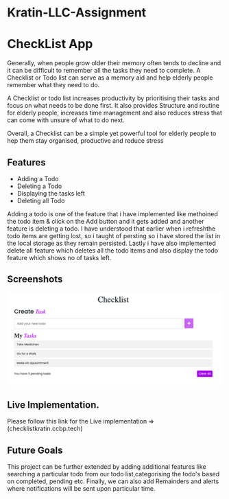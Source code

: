 # Kratin-LLC-Assignment

# CheckList App

Generally, when people grow older their memory often tends to decline and it can be difficult to remember all the tasks they need to complete. A Checklist or Todo list can serve as a memory aid and help elderly people remember what they need to do.

A Checklist or todo list increases productivity by prioritising their tasks and focus on what needs to be done first. It also provides Structure and routine for elderly people, increases time management and also reduces stress that can come with unsure of what to do next.

Overall, a Checklist can be a simple yet powerful tool for elderly people to hep them stay organised, productive and reduce stress


## Features

- Adding a Todo
- Deleting a Todo
- Displaying the tasks left
- Deleting all Todo

Adding a todo is one of the feature that i have implemented like methoined the todo item & click on the Add button and it gets added and another feature is deleting a todo. I have understood that earlier when i refreshthe todo items are getting lost, so i taught of persting so i have stored the list in the local storage as they remain persisted. Lastly i have also implemented delete all feature which deletes all the todo items and also display the todo feature which shows no of tasks left.

## Screenshots

![Checklist Screenshots](https://github.com/sreepradh/python/blob/main/Checklist%20app.png?raw=true)

## Live Implementation.
Please follow this link for the Live implementation => (checklistkratin.ccbp.tech)

## Future Goals

This project can be further extended by adding additional features like searching a particular todo from our todo list,categorising the todo's based on completed, pending etc. Finally, we can also add Remainders and alerts where notifications will be sent upon particular time.

